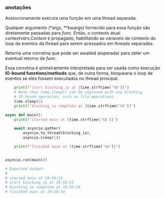 ### anotações ###


Assíncronamente executa uma função em uma thread separada.

Qualquer argumento (*args, **kwargs) fornecido para essa função são diretamente passadas para *func*. Então, o contexto atual *contextvars.Context* é propagado, habilitando as variaveis de contexto do loop de eventos da thread para serem acessados em threads separadas.

Retorna uma corrotina que pode ser awaited (esperada) para obter um eventual retorno de *func*.

Essa corrotina é primeiramente interpretada para ser usada como execução **IO-bound functions/methods** que, de outra forma, bloquearia o loop de eventos se eles fossem executados no thread principal.

```python
    print(f"start blocking_io at {time.strftime('%X')}")
    # Note that time.sleep() can be replaced with any blocking
    # IO-bound operation, such as file operations.
    time.sleep(1)
    print(f"blocking_io complete at {time.strftime('%X')}")

async def main():
    print(f"started main at {time.strftime('%X')}")

    await asyncio.gather(
        asyncio.to_thread(blocking_io),
        asyncio.sleep(1))

    print(f"finished main at {time.strftime('%X')}")


asyncio.run(main())

# Expected output:
#
# started main at 19:50:53
# start blocking_io at 19:50:53
# blocking_io complete at 19:50:54
# finished main at 19:50:54
```
